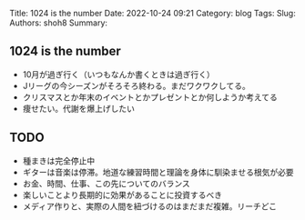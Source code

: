 Title: 1024 is the number
Date: 2022-10-24 09:21
Category: blog
Tags: 
Slug: 
Authors: shoh8
Summary: 

## 1024 is the number

- 10月が過ぎ行く（いつもなんか書くときは過ぎ行く）
- Jリーグの今シーズンがそろそろ終わる。まだワクワクしてる。
- クリスマスとか年末のイベントとかプレゼントとか何しようか考えてる
- 痩せたい。代謝を爆上げしたい

## TODO

- 種まきは完全停止中
- ギターは音楽は停滞。地道な練習時間と理論を身体に馴染ませる根気が必要
- お金、時間、仕事、この先についてのバランス
- 楽しいことより長期的に効果があることに投資するべき
- メディア作りと、実際の人間を紐づけるのはまだまだ複雑。リーチどこ


